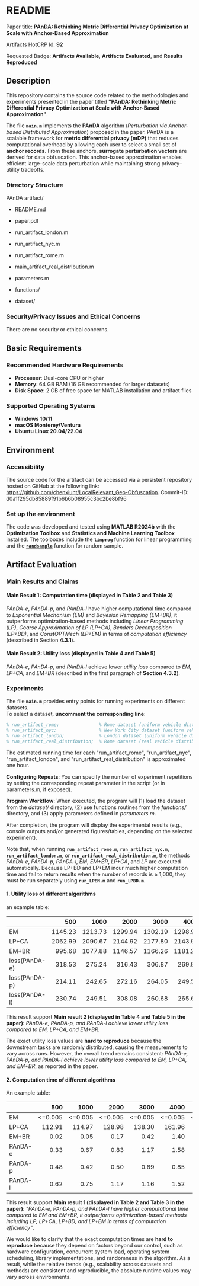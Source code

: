 # README 

Paper title: **PAnDA: Rethinking Metric Differential Privacy Optimization at Scale with Anchor-Based Approximation**

Artifacts HotCRP Id: **92**

Requested Badge: **Artifacts Available**, **Artifacts Evaluated**, and **Results Reproduced**

## Description
This repository contains the source code related to the methodologies and experiments presented in the paper titled **"PAnDA: Rethinking Metric Differential Privacy Optimization at Scale with Anchor-Based Approximation"**. 

The file **`main.m`** implements the **PAnDA** algorithm (*Perturbation via Anchor-based Distributed Approximation*) proposed in the paper. PAnDA is a scalable framework for **metric differential privacy (mDP)** that reduces computational overhead by allowing each user to select a small set of **anchor records**. From these anchors, **surrogate perturbation vectors** are derived for data obfuscation. This anchor-based approximation enables efficient large-scale data perturbation while maintaining strong privacy–utility tradeoffs.

### Directory Structure
PAnDA artifact/
* README.md 

* paper.pdf 

* run_artifact_london.m 

* run_artifact_nyc.m 

* run_artifact_rome.m 

* main_artifact_real_distribution.m

* parameters.m 

* functions/ 

* dataset/ 



### Security/Privacy Issues and Ethical Concerns
There are no security or ethical concerns.

## Basic Requirements
### **Recommended Hardware Requirements**
- **Processor**: Dual-core CPU or higher
- **Memory**: 64 GB RAM (16 GB recommended for larger datasets)
- **Disk Space**: 2 GB of free space for MATLAB installation and artifact files

### **Supported Operating Systems**
- **Windows 10/11**
- **macOS Monterey/Ventura**
- **Ubuntu Linux 20.04/22.04**

## Environment 

### Accessibility
The source code for the artifact can be accessed via a persistent repository hosted on GitHub at the following link: https://github.com/chenxiunt/LocalRelevant_Geo-Obfuscation.
Commit-ID: d0a1f295db85889f91b6b6b08955c3bc2be8bf96

### Set up the environment
The code was developed and tested using **MATLAB R2024b** with the **Optimization Toolbox** and **Statistics and Machine Learning Toolbox** installed. The toolboxes include the [**`linprog`**](https://www.mathworks.com/help/optim/ug/linprog.html) function for linear programming and the [**`randsample`**](https://www.mathworks.com/help/stats/randsample.html) function for random sample.


## Artifact Evaluation
### Main Results and Claims
#### Main Result 1: Computation time (displayed in Table 2 and Table 3)
*PAnDA-e*, *PAnDA-p*, and *PAnDA-l* have higher computational time compared to *Exponential Mechanism (EM)* and *Bayesian Remapping (EM+BR)*, it outperforms optimization-based methods including *Linear Programming (LP)*, *Coarse Approximation of LP (LP+CA)*, *Benders Decomposition (LP+BD)*, and *ConstOPTMech (LP+EM)* in terms of *computation efficiency* (described in Section **4.3.1**). 

#### Main Result 2: Utility loss (displayed in Table 4 and Table 5)
*PAnDA-e*, *PAnDA-p*, and *PAnDA-l* achieve lower *utility loss* compared to *EM*, *LP+CA*, and *EM+BR* (described in the first paragraph of **Section 4.3.2**). 

### Experiments 

The file **`main.m`** provides entry points for running experiments on different datasets.  
To select a dataset, **uncomment the corresponding line**:

```matlab
% run_artifact_rome;               % Rome dataset (uniform vehicle distribution)
% run_artifact_nyc;                % New York City dataset (uniform vehicle distribution)
% run_artifact_london;             % London dataset (uniform vehicle distribution)
% run_artifact_real_distribution;  % Rome dataset (real vehicle distribution)
```
The estimated running time for each "run_artifact_rome", "run_artifact_nyc", "run_artifact_london", and "run_artifact_real_distribution" is approximated one hour. 

**Configuring Repeats**: You can specify the number of experiment repetitions by setting the corresponding repeat parameter in the script (or in parameters.m, if exposed).

**Program Workflow**: When executed, the program will (1) load the dataset from the *dataset/* directory, (2) use functions routines from the *functions/* directory, and (3) apply parameters defined in *parameters.m*.

After completion, the program will display the experimental results (e.g., console outputs and/or generated figures/tables, depending on the selected experiment).

Note that, when running **`run_artifact_rome.m`**, **`run_artifact_nyc.m`**, **`run_artifact_london.m`**, or **`run_artifact_real_distribution.m`**, the methods *PAnDA-e*, *PAnDA-p*, *PAnDA-l*, *EM*, *EM+BR*, *LP+CA*, and *LP* are executed automatically. Because LP+BD and LP+EM incur much higher computation time and fail to return results when the number of records is ≥ 1,000, they must be run separately using **`run_LPEM.m`** and **`run_LPBD.m`**.

#### 1. Utility loss of different algorithms 
an example table: 

|                     |   500 |  1000 |  2000 |  3000 |  4000 |  5000 |
|---------------------|------:|------:|------:|------:|------:|------:|
| EM                  | 1145.23 | 1213.73 | 1299.94 | 1302.19 | 1298.98 | 1216.03 |
| LP+CA               | 2062.99 | 2090.67 | 2144.92 | 2177.80 | 2143.94 | 2191.52 |
| EM+BR               |  995.68 | 1077.88 | 1146.57 | 1166.26 | 1181.26 | 1096.89 |
| loss(PAnDA-e)       |  318.53 |  275.24 |  316.43 |  306.87 |  269.99 |  183.67 |
| loss(PAnDA-p)       |  214.11 |  242.65 |  272.16 |  264.05 |  249.51 |  208.51 |
| loss(PAnDA-l)       |  230.74 |  249.51 |  308.08 |  260.68 |  265.62 |  274.21 |


This result support **Main result 2 (displayed in Table 4 and Table 5 in the paper)**: *PAnDA-e, PAnDA-p, and PAnDA-l achieve lower utility loss compared to EM, LP+CA, and EM+BR*. 

The exact utility loss values are **hard to reproduce** because the downstream tasks are randomly distributed, causing the measurements to vary across runs. However, the overall trend remains consistent: *PAnDA-e, PAnDA-p, and PAnDA-l achieve lower utility loss compared to EM, LP+CA, and EM+BR*, as reported in the paper.


#### 2. Computation time of different algorithms 
An example table: 

|                     |   500 |  1000 |  2000 |  3000 |  4000 |  5000 |
|---------------------|------:|------:|------:|------:|------:|------:|
| EM                  | <=0.005 | <=0.005 | <=0.005 | <=0.005 | <=0.005 | <=0.005 |
| LP+CA               | 112.91 | 114.97 | 128.98 | 138.30 | 161.96 | 160.45 |
| EM+BR               |   0.02 |   0.05 |   0.17 |   0.42 |   1.40 |   3.15 |
| PAnDA-e             |   0.33 |   0.67 |   0.83 |   1.17 |   1.58 |   1.57 |
| PAnDA-p             |   0.48 |   0.42 |   0.50 |   0.89 |   0.85 |   0.85 |
| PAnDA-l             |   0.62 |   0.75 |   1.17 |   1.16 |   1.52 |   1.30 |


This result support **Main result 1 (displayed in Table 2 and Table 3 in the paper)**: *"PAnDA-e, PAnDA-p, and PAnDA-l have higher computational time compared to EM and EM+BR, it outperforms optimization-based methods including LP, LP+CA, LP+BD, and LP+EM in terms of computation efficiency"*. 

We would like to clarify that the exact computation times are **hard to reproduce** because they depend on factors beyond our control, such as hardware configuration, concurrent system load, operating system scheduling, library implementations, and randomness in the algorithm. As a result, while the relative trends (e.g., scalability across datasets and methods) are consistent and reproducible, the absolute runtime values may vary across environments.


